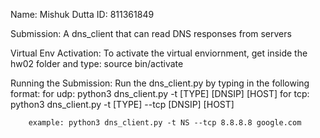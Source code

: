 Name: Mishuk Dutta
ID: 811361849

Submission: 
	    A dns_client that can read DNS responses from servers 

Virtual Env Activation:
	    To activate the virtual enviornment, 
	    get inside the hw02 folder and type:
						source bin/activate

Running the Submission:
	    Run the dns_client.py by typing in the following format:
	    for udp:
	    python3 dns_client.py -t [TYPE] [DNSIP] [HOST] 
	    for tcp:
	    python3 dns_client.py -t [TYPE] --tcp [DNSIP] [HOST]
	     
	    example: python3 dns_client.py -t NS --tcp 8.8.8.8 google.com